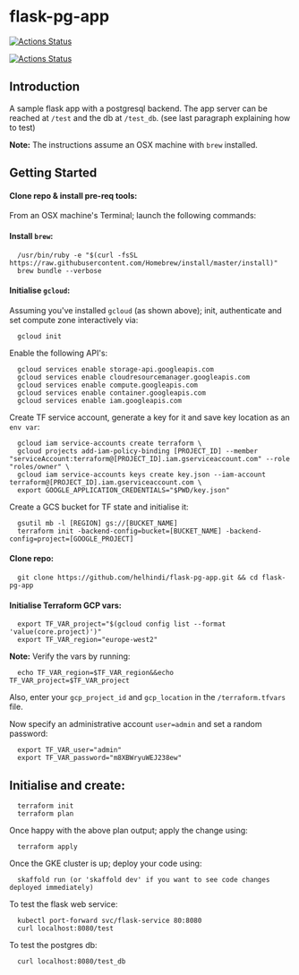 # flask-pg-app
[![Actions Status](https://xxx.execute-api.us-west-2.amazonaws.com/production/badge/helhindi/flask-pg-app)](https://xxx.execute-api.us-west-2.amazonaws.com/production/results/helhindi/flask-pg-app)

[![Actions Status](https://github.com/helhindi/flask-pg-app/workflows/docker/badge.svg)](https://github.com/helhindi/flask-pg-app/actions)
## Introduction
A sample flask app with a postgresql backend. The app server can be reached at `/test` and the db at `/test_db`. (see last paragraph explaining how to test)

**Note:** The instructions assume an OSX machine with `brew` installed.

## Getting Started

#### Clone repo & install pre-req tools:
From an OSX machine's Terminal; launch the following commands:

#### Install `brew`:
```
  /usr/bin/ruby -e "$(curl -fsSL https://raw.githubusercontent.com/Homebrew/install/master/install)"
  brew bundle --verbose
```
#### Initialise `gcloud`:
Assuming you've installed `gcloud` (as shown above); init, authenticate and set compute zone interactively via:
```
  gcloud init
```

Enable the following API's:
```
  gcloud services enable storage-api.googleapis.com
  gcloud services enable cloudresourcemanager.googleapis.com
  gcloud services enable compute.googleapis.com
  gcloud services enable container.googleapis.com
  gcloud services enable iam.googleapis.com
```

Create TF service account, generate a key for it and save key location as an `env var`:
```
  gcloud iam service-accounts create terraform \
  gcloud projects add-iam-policy-binding [PROJECT_ID] --member "serviceAccount:terraform@[PROJECT_ID].iam.gserviceaccount.com" --role "roles/owner" \
  gcloud iam service-accounts keys create key.json --iam-account terraform@[PROJECT_ID].iam.gserviceaccount.com \
  export GOOGLE_APPLICATION_CREDENTIALS="$PWD/key.json"
```

Create a GCS bucket for TF state and initialise it:
```
  gsutil mb -l [REGION] gs://[BUCKET_NAME]
  terraform init -backend-config=bucket=[BUCKET_NAME] -backend-config=project=[GOOGLE_PROJECT]
```
#### Clone repo:
```
  git clone https://github.com/helhindi/flask-pg-app.git && cd flask-pg-app
```

#### Initialise Terraform GCP vars:
```
  export TF_VAR_project="$(gcloud config list --format 'value(core.project)')"
  export TF_VAR_region="europe-west2"
```
**Note:** Verify the vars by running:
```
  echo TF_VAR_region=$TF_VAR_region&&echo TF_VAR_project=$TF_VAR_project
```

Also, enter your `gcp_project_id` and `gcp_location` in the `/terraform.tfvars` file.

Now specify an administrative account `user=admin` and set a random password:
```
  export TF_VAR_user="admin"
  export TF_VAR_password="m8XBWryuWEJ238ew"
```

## Initialise and create:
```
  terraform init
  terraform plan
```
Once happy with the above plan output; apply the change using:
```
  terraform apply
```
Once the GKE cluster is up; deploy your code using:
```
  skaffold run (or 'skaffold dev' if you want to see code changes deployed immediately)
```
To test the flask web service:
```
  kubectl port-forward svc/flask-service 80:8080
  curl localhost:8080/test
```
To test the postgres db:
```
  curl localhost:8080/test_db
```
